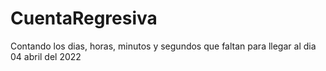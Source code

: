 # CuentaRegresiva
Contando los dias, horas, minutos y segundos que faltan para llegar al dia 04 abril del 2022
